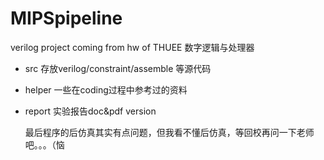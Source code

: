 # MIPSpipeline
verilog project coming from hw of THUEE 数字逻辑与处理器

* src 
  存放verilog/constraint/assemble 等源代码
* helper
  一些在coding过程中参考过的资料
* report
  实验报告doc&pdf version
  
  最后程序的后仿真其实有点问题，但我看不懂后仿真，等回校再问一下老师吧。。。（恼

